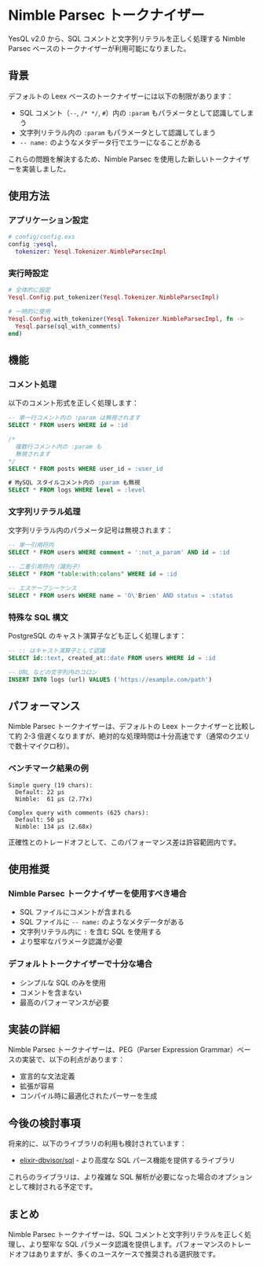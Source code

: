 # Nimble Parsec トークナイザー

YesQL v2.0 から、SQL コメントと文字列リテラルを正しく処理する Nimble Parsec ベースのトークナイザーが利用可能になりました。

## 背景

デフォルトの Leex ベースのトークナイザーには以下の制限があります：

- SQL コメント（`--`, `/* */`, `#`）内の `:param` もパラメータとして認識してしまう
- 文字列リテラル内の `:param` もパラメータとして認識してしまう
- `-- name:` のようなメタデータ行でエラーになることがある

これらの問題を解決するため、Nimble Parsec を使用した新しいトークナイザーを実装しました。

## 使用方法

### アプリケーション設定

```elixir
# config/config.exs
config :yesql,
  tokenizer: Yesql.Tokenizer.NimbleParsecImpl
```

### 実行時設定

```elixir
# 全体的に設定
Yesql.Config.put_tokenizer(Yesql.Tokenizer.NimbleParsecImpl)

# 一時的に使用
Yesql.Config.with_tokenizer(Yesql.Tokenizer.NimbleParsecImpl, fn ->
  Yesql.parse(sql_with_comments)
end)
```

## 機能

### コメント処理

以下のコメント形式を正しく処理します：

```sql
-- 単一行コメント内の :param は無視されます
SELECT * FROM users WHERE id = :id

/* 
  複数行コメント内の :param も
  無視されます
*/
SELECT * FROM posts WHERE user_id = :user_id

# MySQL スタイルコメント内の :param も無視
SELECT * FROM logs WHERE level = :level
```

### 文字列リテラル処理

文字列リテラル内のパラメータ記号は無視されます：

```sql
-- 単一引用符内
SELECT * FROM users WHERE comment = ':not_a_param' AND id = :id

-- 二重引用符内（識別子）
SELECT * FROM "table:with:colons" WHERE id = :id

-- エスケープシーケンス
SELECT * FROM users WHERE name = 'O\'Brien' AND status = :status
```

### 特殊な SQL 構文

PostgreSQL のキャスト演算子なども正しく処理します：

```sql
-- :: はキャスト演算子として認識
SELECT id::text, created_at::date FROM users WHERE id = :id

-- URL などの文字列内のコロン
INSERT INTO logs (url) VALUES ('https://example.com/path')
```

## パフォーマンス

Nimble Parsec トークナイザーは、デフォルトの Leex トークナイザーと比較して約 2-3 倍遅くなりますが、絶対的な処理時間は十分高速です（通常のクエリで数十マイクロ秒）。

### ベンチマーク結果の例

```
Simple query (19 chars):
  Default: 22 μs
  Nimble:  61 μs (2.77x)

Complex query with comments (625 chars):
  Default: 50 μs
  Nimble: 134 μs (2.68x)
```

正確性とのトレードオフとして、このパフォーマンス差は許容範囲内です。

## 使用推奨

### Nimble Parsec トークナイザーを使用すべき場合

- SQL ファイルにコメントが含まれる
- SQL ファイルに `-- name:` のようなメタデータがある
- 文字列リテラル内に `:` を含む SQL を使用する
- より堅牢なパラメータ認識が必要

### デフォルトトークナイザーで十分な場合

- シンプルな SQL のみを使用
- コメントを含まない
- 最高のパフォーマンスが必要

## 実装の詳細

Nimble Parsec トークナイザーは、PEG（Parser Expression Grammar）ベースの実装で、以下の利点があります：

- 宣言的な文法定義
- 拡張が容易
- コンパイル時に最適化されたパーサーを生成

## 今後の検討事項

将来的に、以下のライブラリの利用も検討されています：

- [elixir-dbvisor/sql](https://github.com/elixir-dbvisor/sql) - より高度な SQL パース機能を提供するライブラリ

これらのライブラリは、より複雑な SQL 解析が必要になった場合のオプションとして検討される予定です。

## まとめ

Nimble Parsec トークナイザーは、SQL コメントと文字列リテラルを正しく処理し、より堅牢な SQL パラメータ認識を提供します。パフォーマンスのトレードオフはありますが、多くのユースケースで推奨される選択肢です。